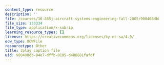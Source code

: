 ```yaml
---
content_type: resource
description: ''
file: /courses/16-885j-aircraft-systems-engineering-fall-2005/900408db84e7dffb0105d488881fafdf_KFOv1WtlAow.srt
file_size: 133334
file_type: application/x-subrip
learning_resource_types: []
license: https://creativecommons.org/licenses/by-nc-sa/4.0/
ocw_type: OCWFile
resourcetype: Other
title: 3play caption file
uid: 900408db-84e7-dffb-0105-d488881fafdf
---
```

